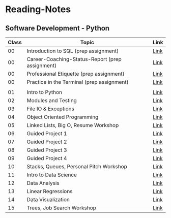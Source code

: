 # Reading-Notes

## Software Development - Python

| Class    |                 Topic                   |   Link      |
|----------|-----------------------------------------|-------------|
| 00       | Introduction to SQL (prep assignment)   | [Link](00-sql-Intro.md)|
| 00       | Career-Coaching-Status-Report (prep assignment)   | [Link](00-career-coaching-status-report.md)|
| 00       | Professional Etiquette (prep assignment)   | [Link](00-professional-etiquette.md)|
| 00       | Practice in the Terminal (prep assignment)| [Link](00-terminal-practice.md)|
|          |                                         |             |
| 01       | Intro to Python                         | [Link](01-class.md)|
| 02       | Modules and Testing                     | [Link](02-class.md)|
| 03       | File IO & Exceptions                    | [Link](03-class.md)|
| 04       | Object Oriented Programming             | [Link](04-class.md)|
| 05       | Linked Lists, Big O, Resume Workshop    | [Link](05-class.md)|
| 06       | Guided Project 1                        | [Link](#)   |
| 07       | Guided Project 2                        | [Link](#)   |
| 08       | Guided Project 3                        | [Link](#)   |
| 09       | Guided Project 4                        | [Link](#)   |
| 10       | Stacks, Queues, Personal Pitch Workshop | [Link](#)   |
| 11       | Intro to Data Science                   | [Link](#)   |
| 12       | Data Analysis                           | [Link](#)   |
| 13       | Linear Regressions                      | [Link](#)   |
| 14       | Data Visualization                      | [Link](#)   |
| 15       | Trees, Job Search Workshop              | [Link](#)   |










